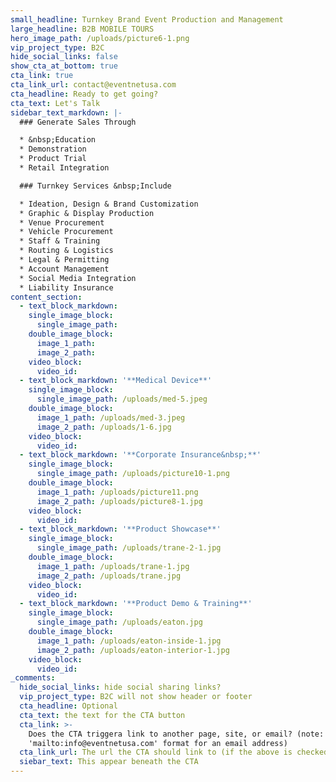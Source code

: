 ```yaml
---
small_headline: Turnkey Brand Event Production and Management
large_headline: B2B MOBILE TOURS
hero_image_path: /uploads/picture6-1.png
vip_project_type: B2C
hide_social_links: false
show_cta_at_bottom: true
cta_link: true
cta_link_url: contact@eventnetusa.com
cta_headline: Ready to get going?
cta_text: Let's Talk
sidebar_text_markdown: |-
  ### Generate Sales Through

  * &nbsp;Education
  * Demonstration
  * Product Trial
  * Retail Integration

  ### Turnkey Services &nbsp;Include

  * Ideation, Design & Brand Customization
  * Graphic & Display Production
  * Venue Procurement
  * Vehicle Procurement
  * Staff & Training
  * Routing & Logistics
  * Legal & Permitting
  * Account Management
  * Social Media Integration
  * Liability Insurance
content_section:
  - text_block_markdown:
    single_image_block:
      single_image_path:
    double_image_block:
      image_1_path:
      image_2_path:
    video_block:
      video_id:
  - text_block_markdown: '**Medical Device**'
    single_image_block:
      single_image_path: /uploads/med-5.jpeg
    double_image_block:
      image_1_path: /uploads/med-3.jpeg
      image_2_path: /uploads/1-6.jpg
    video_block:
      video_id:
  - text_block_markdown: '**Corporate Insurance&nbsp;**'
    single_image_block:
      single_image_path: /uploads/picture10-1.png
    double_image_block:
      image_1_path: /uploads/picture11.png
      image_2_path: /uploads/picture8-1.jpg
    video_block:
      video_id:
  - text_block_markdown: '**Product Showcase**'
    single_image_block:
      single_image_path: /uploads/trane-2-1.jpg
    double_image_block:
      image_1_path: /uploads/trane-1.jpg
      image_2_path: /uploads/trane.jpg
    video_block:
      video_id:
  - text_block_markdown: '**Product Demo & Training**'
    single_image_block:
      single_image_path: /uploads/eaton.jpg
    double_image_block:
      image_1_path: /uploads/eaton-inside-1.jpg
      image_2_path: /uploads/eaton-interior-1.jpg
    video_block:
      video_id:
_comments:
  hide_social_links: hide social sharing links?
  vip_project_type: B2C will not show header or footer
  cta_headline: Optional
  cta_text: the text for the CTA button
  cta_link: >-
    Does the CTA triggera link to another page, site, or email? (note: use
    'mailto:info@eventnetusa.com' format for an email address)
  cta_link_url: The url the CTA should link to (if the above is checked)
  siebar_text: This appear beneath the CTA
---
```

